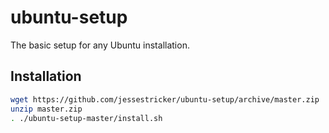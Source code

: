 # ubuntu-setup

The basic setup for any Ubuntu installation.

## Installation

```bash
wget https://github.com/jessestricker/ubuntu-setup/archive/master.zip
unzip master.zip
. ./ubuntu-setup-master/install.sh
```
